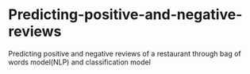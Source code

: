 # Predicting-positive-and-negative-reviews
Predicting positive and negative reviews of a restaurant through bag of words model(NLP) and classification model
